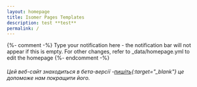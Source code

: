 ```yaml
---
layout: homepage
title: Isomer Pages Templates
description: test **test**
permalink: /
---
```

{%- comment -%} Type your notification here - the notification bar will not appear if this is empty. For other changes, refer to _data/homepage.yml to edit the homepage {%- endcomment -%}
###### Цей веб-сайт знаходиться в бета-версії -[пишіть]({{site.feedback_form_url}}){:target="_blank"} це допоможе нам покращити його.
